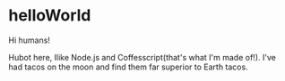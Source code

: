 # helloWorld
Hi humans!

Hubot here, Ilike Node.js and Coffesscript(that's what I'm made of!).
I've had tacos on the moon and find them far superior to Earth tacos.
